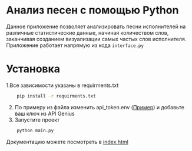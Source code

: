 # Анализ песен с помощью Python
Данное приложение позволяет анализировать песни исполнителей на различные статистические данные, начиная количеством слов, заканчивая созданием визуализации самых частых слов исполнителя.
Приложение работает напрямую из кода ```interface.py```

# Установка
1.Все зависимости указаны в requirments.txt
```bash
    pip install -r requirments.txt
```
2. По примеру из файла изменить api_token.env ([Пример](https://github.com/Kerpee/ProjectITMO/blob/main/api_token.env)) и добавьте ваш ключ из API Genius
3. Запустите проект
```bash
    python main.py
``` 
Документацию можете посмотреть в [index.html](https://github.com/Kerpee/ProjectITMO/blob/main/html/index.html) 
